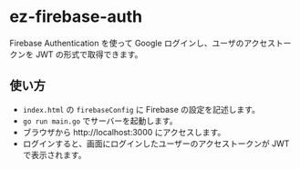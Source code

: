 # ez-firebase-auth

Firebase Authentication を使って Google ログインし、ユーザのアクセストークンを JWT の形式で取得できます。

## 使い方

- `index.html` の `firebaseConfig` に Firebase の設定を記述します。
- `go run main.go` でサーバーを起動します。
- ブラウザから http://localhost:3000 にアクセスします。
- ログインすると、画面にログインしたユーザーのアクセストークンが JWT で表示されます。
